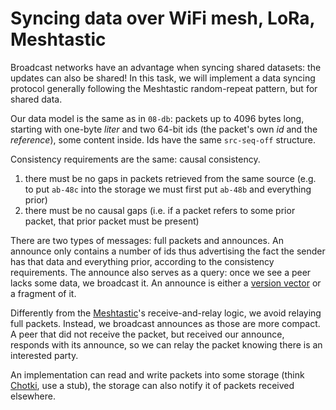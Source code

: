 #   Syncing data over WiFi mesh, LoRa, Meshtastic

Broadcast networks have an advantage when syncing shared
datasets: the updates can also be shared!
In this task, we will implement a data syncing protocol
generally following the Meshtastic random-repeat pattern, but
for shared data.

Our data model is the same as in `08-db`: packets up to 4096
bytes long, starting with one-byte *liter* and two 64-bit ids
(the packet's own *id* and the *reference*), some content
inside. Ids have the same `src-seq-off` structure.

Consistency requirements are the same: causal consistency.

 1. there must be no gaps in packets retrieved from the same
    source (e.g. to put `ab-48c` into the storage we must first
    put `ab-48b` and everything prior)
 2. there must be no causal gaps (i.e. if a packet refers to
    some prior packet, that prior packet must be present)

There are two types of messages: full packets and announces.
An announce only contains a number of ids thus advertising the
fact the sender has that data and everything prior, according to
the consistency requirements. The announce also serves as a
query: once we see a peer lacks some data, we broadcast it.
An announce is either a [version vector][v] or a fragment of it.

Differently from the [Meshtastic][m]'s receive-and-relay logic,
we avoid relaying full packets. Instead, we broadcast announces
as those are more compact. A peer that did not receive the
packet, but received our announce, responds with its announce,
so we can relay the packet knowing there is an interested party.

An implementation can read and write packets into some storage
(think [Chotki][c], use a stub), the storage can also notify it
of packets received elsewhere.

[c]: https://github.com/learn-decentralized-systems/Chotki
[v]: https://en.wikipedia.org/wiki/Version_vector
[m]: https://meshtastic.org/
